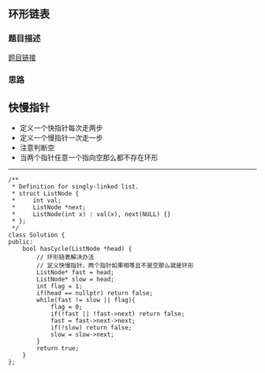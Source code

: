 ## 环形链表

### 题目描述

[题目链接](https://leetcode.cn/problems/linked-list-cycle/description/)

### 思路

## 快慢指针

  - 定义一个快指针每次走两步
  - 定义一个慢指针一次走一步
  - 注意判断空
  - 当两个指针任意一个指向空那么都不存在环形
---
```
/**
 * Definition for singly-linked list.
 * struct ListNode {
 *     int val;
 *     ListNode *next;
 *     ListNode(int x) : val(x), next(NULL) {}
 * };
 */
class Solution {
public:
    bool hasCycle(ListNode *head) {
        // 环形链表解决办法
        // 定义快慢指针，两个指针如果相等且不是空那么就是环形
        ListNode* fast = head;
        ListNode* slow = head;
        int flag = 1;
        if(head == nullptr) return false;
        while(fast != slow || flag){
            flag = 0;
            if(!fast || !fast->next) return false;
            fast = fast->next->next;
            if(!slow) return false;
            slow = slow->next;
        }
        return true;
    }
};
```

